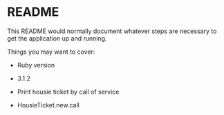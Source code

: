 # README

This README would normally document whatever steps are necessary to get the
application up and running.

Things you may want to cover:

* Ruby version
* 3.1.2


* Print housie ticket by call of service
* HousieTicket.new.call
